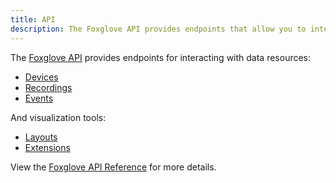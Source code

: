 ```yaml
---
title: API
description: The Foxglove API provides endpoints that allow you to interact with Foxglove data and data visualization tools.
---
```


The [Foxglove API](https://foxglove.dev/docs/api) provides endpoints for interacting with data resources:
- [Devices](/organizing/devices)
- [Recordings](/organizing/recordings)
- [Events](/organizing/events)

And visualization tools:
- [Layouts](/visualizing/layouts)
- [Extensions](/extensions/introduction)

View the [Foxglove API Reference](https://foxglove.dev/docs/api) for more details.
